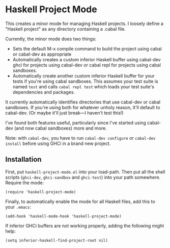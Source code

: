 # Haskell Project Mode

This creates a minor mode for managing Haskell projects. I loosely define a "Haskell project" as any directory containing a .cabal file.

Currently, the minor mode does two things:

  * Sets the default M-x compile command to build the project using cabal or cabal-dev as appropriate
  * Automatically creates a custom inferior Haskell buffer using cabal-dev ghci for projects using cabal-dev or cabal repl for projects using cabal sandboxes.
  * Automatically create another custom inferior Haskell buffer for your tests if you're using cabal sandboxes. This assumes your test suite is named `test` and calls `cabal repl test` which loads your test suite's dependencies and packages. 

It currently automatically identifies directories that use cabal-dev or cabal sandboxes. If you're using both for whatever unholy reason, it'll default to cabal-dev. (Or maybe it'll just break—I haven't test this!)

I've found both features useful, particularly since I've started using cabal-dev (and now cabal sandboxes) more and more.

Note: with `cabal-dev`, you have to run `cabal-dev configure` or `cabal-dev install` before using GHCi in a brand new project.

## Installation

First, put `haskell-project-mode.el` into your load-path. Then put all the shell scripts (`ghci-dev`, `ghci-sandbox` and `ghci-test`) into your path somewhere. Require the mode:

    (require 'haskell-project-mode)

Finally, to automatically enable the mode for all Haskell files, add this to your `.emacs`:

    (add-hook 'haskell-mode-hook 'haskell-project-mode)
    
If inferior GHCi buffers are not working properly, adding the following might help:

    (setq inferior-haskell-find-project-root nil)
